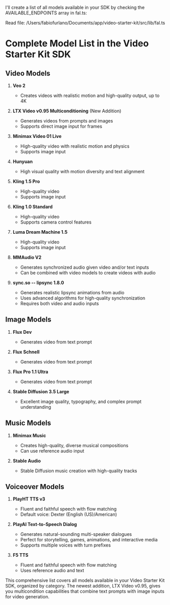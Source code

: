 
I'll create a list of all models available in your SDK by checking the AVAILABLE_ENDPOINTS array in fal.ts:

Read file: /Users/fabiofurlano/Documents/app/video-starter-kit/src/lib/fal.ts
# Complete Model List in the Video Starter Kit SDK

## Video Models
1. **Veo 2**
   - Creates videos with realistic motion and high-quality output, up to 4K

2. **LTX Video v0.95 Multiconditioning** (New Addition)
   - Generates videos from prompts and images
   - Supports direct image input for frames

3. **Minimax Video 01 Live**
   - High-quality video with realistic motion and physics
   - Supports image input

4. **Hunyuan**
   - High visual quality with motion diversity and text alignment

5. **Kling 1.5 Pro**
   - High-quality video
   - Supports image input

6. **Kling 1.0 Standard**
   - High-quality video
   - Supports camera control features

7. **Luma Dream Machine 1.5**
   - High-quality video
   - Supports image input

8. **MMAudio V2**
   - Generates synchronized audio given video and/or text inputs
   - Can be combined with video models to create videos with audio

9. **sync.so -- lipsync 1.8.0**
   - Generates realistic lipsync animations from audio
   - Uses advanced algorithms for high-quality synchronization
   - Requires both video and audio inputs

## Image Models
1. **Flux Dev**
   - Generates video from text prompt

2. **Flux Schnell**
   - Generates video from text prompt

3. **Flux Pro 1.1 Ultra**
   - Generates video from text prompt

4. **Stable Diffusion 3.5 Large**
   - Excellent image quality, typography, and complex prompt understanding

## Music Models
1. **Minimax Music**
   - Creates high-quality, diverse musical compositions
   - Can use reference audio input

2. **Stable Audio**
   - Stable Diffusion music creation with high-quality tracks

## Voiceover Models
1. **PlayHT TTS v3**
   - Fluent and faithful speech with flow matching
   - Default voice: Dexter (English (US)/American)

2. **PlayAI Text-to-Speech Dialog**
   - Generates natural-sounding multi-speaker dialogues
   - Perfect for storytelling, games, animations, and interactive media
   - Supports multiple voices with turn prefixes

3. **F5 TTS**
   - Fluent and faithful speech with flow matching
   - Uses reference audio and text

This comprehensive list covers all models available in your Video Starter Kit SDK, organized by category. The newest addition, LTX Video v0.95, gives you multicondition capabilities that combine text prompts with image inputs for video generation.
